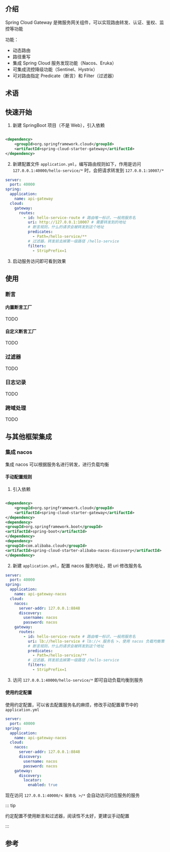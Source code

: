 ## 介绍

Spring Cloud Gateway 是微服务网关组件，可以实现路由转发、认证、鉴权、监控等功能

功能：

+ 动态路由
+ 路径重写
+ 集成 Spring Cloud 服务发现功能（Nacos、Eruka）
+ 可集成流控降级功能（Sentinel、Hystrix）
+ 可对路由指定 Predicate（断言）和 Filter（过滤器）

## 术语

## 快速开始

1. 新建 SpringBoot 项目（不是 Web），引入依赖

```xml

<dependency>
    <groupId>org.springframework.cloud</groupId>
    <artifactId>spring-cloud-starter-gateway</artifactId>
</dependency>
```

2. 新建配置文件 `application.yml`，编写路由规则如下，作用是访问 `127.0.0.1:40000/hello-service/*`
   时，会把请求转发到 `127.0.0.1:10007/*`

```yaml
server:
  port: 40000
spring:
  application:
    name: api-gateway
  cloud:
    gateway:
      routes:
        - id: hello-service-route # 路由唯一标识，一般用服务名
          uri: http://127.0.0.1:10007 # 需要转发到的地址
          # 断言规则，什么的请求会被转发到这个地址
          predicates:
            - Path=/hello-service/**
          # 过滤器，转发前去掉第一级路径 /hello-service
          filters:
            - StripPrefix=1
```

3. 启动服务访问即可看到效果

## 使用

### 断言

#### 内置断言工厂

TODO

#### 自定义断言工厂

TODO

### 过滤器

TODO

### 日志记录

TODO

### 跨域处理

TODO

## 与其他框架集成

### 集成 nacos

集成 nacos 可以根据服务名进行转发，进行负载均衡

#### 手动配置规则

1. 引入依赖

```xml

<dependency>
    <groupId>org.springframework.cloud</groupId>
    <artifactId>spring-cloud-starter-gateway</artifactId>
</dependency>
<dependency>
<groupId>org.springframework.boot</groupId>
<artifactId>spring-boot</artifactId>
</dependency>
<dependency>
<groupId>com.alibaba.cloud</groupId>
<artifactId>spring-cloud-starter-alibaba-nacos-discovery</artifactId>
</dependency>
```

2. 新建 `application.yml`，配置 nacos 服务地址，把 uri 修改服务名

```yaml
server:
  port: 40000
spring:
  application:
    name: api-gateway-nacos
  cloud:
    nacos:
      server-addr: 127.0.0.1:8848
      discovery:
        username: nacos
        password: nacos
    gateway:
      routes:
        - id: hello-service-route # 路由唯一标识，一般用服务名
          uri: lb://hello-service # lb://< 服务名 >，使用 nacos 负载均衡策略
          # 断言规则，什么的请求会被转发到这个地址
          predicates:
            - Path=/hello-service/**
          # 过滤器，转发前去掉第一级路径 /hello-service
          filters:
            - StripPrefix=1
```

3. 访问 `127.0.0.1:40000/hello-service/*` 即可自动负载均衡到服务

#### 使用约定配置

使用约定配置，可以省去配置服务名的麻烦，修改手动配置章节中的 `application.yml`

```yaml
server:
  port: 40000
spring:
  application:
    name: api-gateway-nacos
  cloud:
    nacos:
      server-addr: 127.0.0.1:8848
      discovery:
        username: nacos
        password: nacos
    gateway:
      discovery:
        locator:
          enabled: true
```

现在访问 `127.0.0.1:40000/< 服务名 >/*` 会自动访问对应服务的服务

::: tip

约定配置不使用断言和过滤器，阅读性不太好，更建议手动配置

:::

## 参考